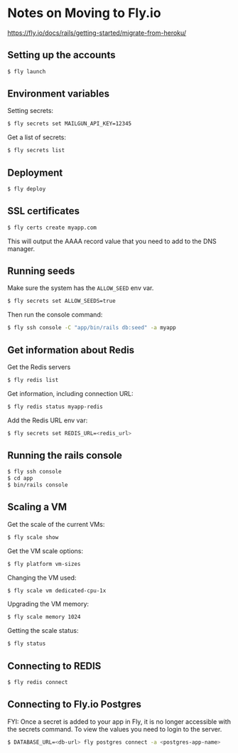 # Notes on Moving to Fly.io

https://fly.io/docs/rails/getting-started/migrate-from-heroku/

## Setting up the accounts

```bash
$ fly launch
```

## Environment variables

Setting secrets:

```bash
$ fly secrets set MAILGUN_API_KEY=12345
```

Get a list of secrets:

```bash
$ fly secrets list
```

## Deployment

```bash
$ fly deploy
```

## SSL certificates

```bash
$ fly certs create myapp.com
```

This will output the AAAA record value that you need to add to the DNS manager.

## Running seeds

Make sure the system has the `ALLOW_SEED` env var.

```bash
$ fly secrets set ALLOW_SEEDS=true
```

Then run the console command:

```bash
$ fly ssh console -C "app/bin/rails db:seed" -a myapp
```

## Get information about Redis

Get the Redis servers

```bash
$ fly redis list
```

Get information, including connection URL:

```bash
$ fly redis status myapp-redis
```

Add the Redis URL env var:

```bash
$ fly secrets set REDIS_URL=<redis_url>
```

## Running the rails console

```bash
$ fly ssh console
$ cd app
$ bin/rails console
```

## Scaling a VM

Get the scale of the current VMs:

```bash
$ fly scale show
```

Get the VM scale options:

```bash
$ fly platform vm-sizes
```

Changing the VM used:

```bash
$ fly scale vm dedicated-cpu-1x
```

Upgrading the VM memory:

```bash
$ fly scale memory 1024
```

Getting the scale status:

```bash
$ fly status
```

## Connecting to REDIS

```bash
$ fly redis connect
```

## Connecting to Fly.io Postgres

FYI: Once a secret is added to your app in Fly, it is no longer accessible with the secrets command.  To view the values you need to login to the server.

```bash
$ DATABASE_URL=<db-url> fly postgres connect -a <postgres-app-name>
```
